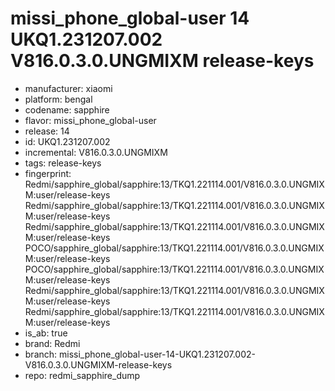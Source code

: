 # missi_phone_global-user 14 UKQ1.231207.002 V816.0.3.0.UNGMIXM release-keys
- manufacturer: xiaomi
- platform: bengal
- codename: sapphire
- flavor: missi_phone_global-user
- release: 14
- id: UKQ1.231207.002
- incremental: V816.0.3.0.UNGMIXM
- tags: release-keys
- fingerprint: Redmi/sapphire_global/sapphire:13/TKQ1.221114.001/V816.0.3.0.UNGMIXM:user/release-keys
Redmi/sapphire_global/sapphire:13/TKQ1.221114.001/V816.0.3.0.UNGMIXM:user/release-keys
Redmi/sapphire_global/sapphire:13/TKQ1.221114.001/V816.0.3.0.UNGMIXM:user/release-keys
POCO/sapphire_global/sapphire:13/TKQ1.221114.001/V816.0.3.0.UNGMIXM:user/release-keys
POCO/sapphire_global/sapphire:13/TKQ1.221114.001/V816.0.3.0.UNGMIXM:user/release-keys
Redmi/sapphire_global/sapphire:13/TKQ1.221114.001/V816.0.3.0.UNGMIXM:user/release-keys
Redmi/sapphire_global/sapphire:13/TKQ1.221114.001/V816.0.3.0.UNGMIXM:user/release-keys
- is_ab: true
- brand: Redmi
- branch: missi_phone_global-user-14-UKQ1.231207.002-V816.0.3.0.UNGMIXM-release-keys
- repo: redmi_sapphire_dump
